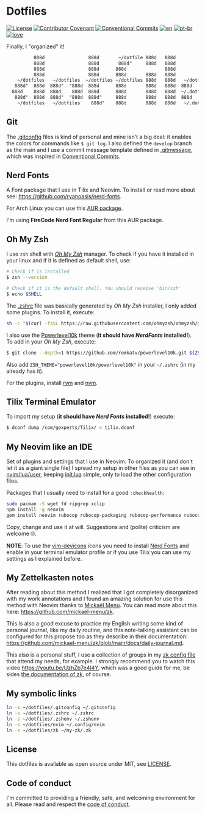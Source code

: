 # Dotfiles

[![License](https://img.shields.io/badge/License-MIT-lightgray)](/LICENSE)
[![Contributor Covenant](https://img.shields.io/badge/Contributor%20Covenant-2.0-lightblue)](/code_of_conduct.md)
[![Conventional Commits](https://img.shields.io/badge/Conventional%20Commits-1.0.0-yellow.svg)](https://conventionalcommits.org)
[![en](https://img.shields.io/badge/lang-en-red.svg)](/README.md)
[![pt-br](https://img.shields.io/badge/lang-pt--br-green.svg)](/README.pt-br.md)
[![love](https://img.shields.io/badge/Build%20With-%F0%9F%96%A4-lightgreen)](https://callmarx.github.io)

Finally, I "organized" it!

```txt
          888d                888d       ~/dotfile 888d   888d
          888d                888d       888d"     888d   888d
          888d                888d      888d              888d
          888d                888d      888d       888d   888d
    ~/dotfiles   ~/dotfiles  ~/dotfiles ~/dotfiles 888d   888d   ~/dotfiles   ~/dotfiles
   888d"  888d  888d"  "888d  888d      888d       888d   888d  888d   888d   888d
  888d    888d  888d    888d  888d      888d       888d   888d  ~/.dotfiles   ~/dotfiles
   888d"  888d  888d"  "888d  888d"     888d       888d   888d  888d                888d
    ~/dotfiles   ~/dotfiles    888d"    888d       888d   888d   ~/.dotfiles  ~/dotfiles
```

## Git
The [.gitconfig](./.gitconfig) files is kind of personal and mine isn't a big deal: it enables the
colors for commands like `$ git log`. I also defined the `develop` branch as the main and I use a
commit message template defined in [.gitmessage](./.gitmessage), which was inspired in
[Conventional Commits](https://www.conventionalcommits.org/en/v1.0.0/).

## Nerd Fonts
A Font package that I use in Tilix and Neovim. To install or read more about see:
<https://github.com/ryanoasis/nerd-fonts>.

For Arch Linux you can use this [AUR package](https://aur.archlinux.org/packages/nerd-fonts-complete).

I'm using **FireCode Nerd Font Regular** from this AUR package.

## Oh My Zsh
I use `zsh` shell with [*Oh My Zsh*](https://github.com/ohmyzsh/ohmyzsh) manager. To check if you
have it installed in your linux and if it is defined as default shell, use:
```bash
# Check if is installed
$ zsh --version

# Check if it is the default shell. You should receive 'bin/szh'
$ echo $SHELL
```

The [.zshrc](./.zshrc) file was basically generated by *Oh My Zsh* installer, I only added some
plugins. To install it, execute:
```bash
sh -c "$(curl -fsSL https://raw.githubusercontent.com/ohmyzsh/ohmyzsh/master/tools/install.sh)"
```

I also use the [Powerlevel10k](https://github.com/romkatv/powerlevel10k#oh-my-zsh) theme (**it
should have *NerdFonts* installed!**). To add in your *Oh My Zsh*, execute:
```bash
$ git clone --depth=1 https://github.com/romkatv/powerlevel10k.git ${ZSH_CUSTOM:-$HOME/.oh-my-zsh/custom}/themes/powerlevel10k
```
Also add `ZSH_THEME="powerlevel10k/powerlevel10k"` in your `~/.zshrc` (in my already has it).

For the plugins, install [rvm](https://rvm.io/) and
[nvm](https://github.com/nvm-sh/nvm#installing-and-updating).

## Tilix Terminal Emulator
To import my setup (**it should have *Nerd Fonts* installed!**) execute:
```bash
$ dconf dump /com/gexperts/Tilix/ < tilix.dconf
```

## My Neovim like an IDE
Set of plugins and settings that I use in Neovim. To organized it (and don't let it as a giant
single file) I spread my setup in other files as you can see in [nvim/lua/user](./nvim/lua/user),
keeping [init.lua](./nvim/init.lua) simple, only to load the other configuration files.

Packages that I usually need to install for a good `:checkhealth`:
```sh
sudo pacman -S wget fd ripgrep xclip
npm install -g neovim
gem install neovim rubocop rubocop-packaging rubocop-performance rubocop-rails rubocop-rspec
```

Copy, change and use it at will. Suggestions and (polite) criticism are welcome 🤓.

**NOTE**: To use the [vim-devicons](https://github.com/ryanoasis/vim-devicons) icons you need to
install [Nerd Fonts](https://www.nerdfonts.com) and enable in your terminal emulator profile or if
you use Tilix you can use my settings as I explained before.

## My Zettelkasten notes
After reading about this method I realized that I got completely disorganized with my work
annotations and I found an amazing solution for use this method with Neovim thanks to
[Mickaël Menu](https://github.com/mickael-menu). You can read more about this here:
<https://github.com/mickael-menu/zk>.

This is also a good excuse to practice my English writing some kind of personal journal, like my
daily routine, and this note-talking assistant can be configured for this propose too as they
describe in their documentation: <https://github.com/mickael-menu/zk/blob/main/docs/daily-journal.md>.

This also is a personal stuff, I use a collection of groups in my [zk config file](./zk/config.toml)
that attend my needs, for example. I strongly recommend you to watch this video <https://youtu.be/UzhZb7e4l4Y>,
which was a good guide for me, be sides
[the documentation of zk](https://github.com/mickael-menu/zk/blob/main/docs/getting-started.md),
of course.

## My symbolic links

```sh
ln -s ~/dotfiles/.gitconfig ~/.gitconfig
ln -s ~/dotfiles/.zshrc ~/.zshrc
ln -s ~/dotfiles/.zshenv ~/.zshenv
ln -s ~/dotfiles/nvim ~/.config/nvim
ln -s ~/dotfiles/zk ~/my-zk/.zk
```

## License
This dotfiles is available as open source under MIT, see [LICENSE](/LICENSE).

## Code of conduct
I'm committed to providing a friendly, safe, and welcoming environment for all. Please read and
respect the [code of conduct](/code_of_conduct.md).
